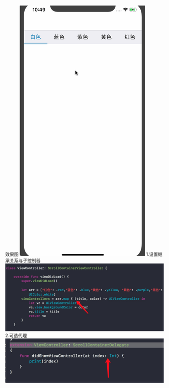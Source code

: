 效果图
![image](https://github.com/ZHShare/ScrollContainer/blob/master/ScrollContainer/scrollContainer.gif)
1.设置继承关系与子控制器
![image](https://github.com/ZHShare/ScrollContainer/blob/master/ScrollContainer/bg1.png)
2.可选代理
![image](https://github.com/ZHShare/ScrollContainer/blob/master/ScrollContainer/bg2.png)

